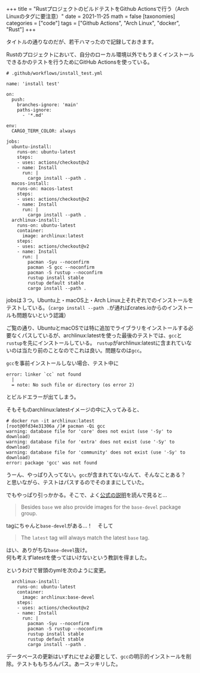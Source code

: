 +++
title = "RustプロジェクトのビルドテストをGithub Actionsで行う（Arch Linuxのタグに要注意）"
date = 2021-11-25
math = false
[taxonomies]
categories = ["code"]
tags = ["Github Actions", "Arch Linux", "docker", "Rust"]
+++

タイトルの通りなのだが、若干ハマったので記録しておきます。

Rustのプロジェクトにおいて、自分のローカル環境以外でもうまくインストールできるかのテストを行うためにGitHub Actionsを使っている。


```
# .github/workflows/install_test.yml

name: 'install test'

on:
  push:
    branches-ignore: 'main'
    paths-ignore:
      - '*.md'

env:
  CARGO_TERM_COLOR: always

jobs:
  ubuntu-install:
    runs-on: ubuntu-latest
    steps:
    - uses: actions/checkout@v2
    - name: Install
      run: |
        cargo install --path .
  macos-install:
    runs-on: macos-latest
    steps:
    - uses: actions/checkout@v2
    - name: Install
      run: |
        cargo install --path .
  archlinux-install:
    runs-on: ubuntu-latest
    container:
      image: archlinux:latest
    steps:
    - uses: actions/checkout@v2
    - name: Install
      run: |
        pacman -Syu --noconfirm
        pacman -S gcc --noconfirm
        pacman -S rustup --noconfirm
        rustup install stable
        rustup default stable
        cargo install --path .
```

jobsは３つ。Ubuntu上・macOS上・Arch Linux上それぞれでのインストールをテストしている。（`cargo install --path .`が通ればcrates.ioからのインストールも問題ないという認識）

ご覧の通り、UbuntuとmacOSでは特に追加でライブラリをインストールする必要なくパスしているが、archlinux:latestを使った最後のテストでは、`gcc`と`rustup`を先にインストールしている。
`rustup`がarchlinux:latestに含まれていないのは当たり前のことなのでこれは良い。問題なのは`gcc`。

`gcc`を事前インストールしない場合、テスト中に

```
error: linker `cc` not found
  |
  = note: No such file or directory (os error 2)
```

とビルドエラーが出てしまう。 

そもそものarchlinux:latestイメージの中に入ってみると、

```
# docker run -it archlinux:latest
[root@0fd34e31306a /]# pacman -Qi gcc
warning: database file for 'core' does not exist (use '-Sy' to download)
warning: database file for 'extra' does not exist (use '-Sy' to download)
warning: database file for 'community' does not exist (use '-Sy' to download)
error: package 'gcc' was not found
```

うーん、やっぱり入ってない。`gcc`が含まれてないなんて、そんなことある？　と思いながら、テストはパスするのでそのままにしていた。

でもやっぱり引っかかる。そこで、よく[公式の説明](https://hub.docker.com/_/archlinux)を読んで見ると…

> Besides `base` we also provide images for the `base-devel` package group. 

tagにちゃんと`base-devel`がある…！　そして

> The `latest` tag will always match the latest `base` tag.

はい、ありがちな`base-devel`抜け。  
何も考えずlatestを使ってはいけないという教訓を得ました。

というわけで冒頭のymlを次のように変更。

```
  archlinux-install:
    runs-on: ubuntu-latest
    container:
      image: archlinux:base-devel
    steps:
    - uses: actions/checkout@v2
    - name: Install
      run: |
        pacman -Syu --noconfirm
        pacman -S rustup --noconfirm
        rustup install stable
        rustup default stable
        cargo install --path .
```

データベースの更新はいずれにせよ必要として、`gcc`の明示的インストールを削除。テストももちろんパス。あースッキリした。